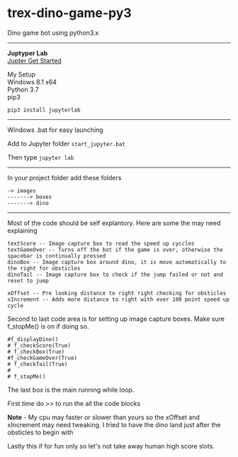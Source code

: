 # trex-dino-game-py3
Dino game bot using python3.x

---

**Juptyper Lab**  
[Jupter Get Started](https://jupyter.readthedocs.io/en/latest/tryjupyter.html)

My Setup  
Windows 8.1 x64  
Python 3.7  
pip3  

`pip3 install jupyterlab`

---

Windows .bat for easy launching  

Add to Jupyter folder 
`start_jupyter.bat`
  
Then type `jupyter lab`

---

In your project folder add these folders

```
-> images
-------> boxes
-------> dino
```

---

Most of the code should be self explantory. Here are some the may need explaining

```
textScore -- Image capture box to read the speed up cyccles
textGameOver -- Turns off the bot if the game is over, otherwise the spacebar is continually pressed
dinoBox -- Image capture box around dino, it is move automatically to the right for obsticles
dinoTail -- Image capture box to check if the jump failed or not and reset to jump

xOffset -- Pre looking distance to right right checking for obsticles
xIncrement -- Adds more distance to right with ever 100 point speed up cycle
```



Second to last code area is for setting up image capture boxes. Make sure f_stopMe() is on if doing so.
```
#f_displayDino()
# f_checkScore(True)
# f_checkBox(True)
#f_checkGameOver(True)
# f_checkTail(True)
#
# f_stopMe()
```

The last box is the main running while loop.

First time do >> to run the all the code blocks

**Note** - My cpu may faster or slower than yours so the xOffset and xIncrement may need tweaking.
I tried to have the dino land just after the obsticles to begin with


Lastly this if for fun only so let's not take away human high score slots.











